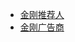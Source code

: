 

- [金刚推荐人](https://a2zitpro.github.io/web/list_kkreferrer)
- [金刚广告商](https://a2zitpro.github.io/web/列表-金刚广告商及相关问题)
